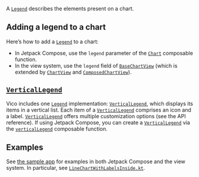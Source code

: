 A [`Legend`](https://patrykandpatryk.com/vico/api/vico/core/com.patrykandpatryk.vico.core.legend/-legend/) describes the elements present on a chart.

## Adding a legend to a chart

Here’s how to add a [`Legend`](https://patrykandpatryk.com/vico/api/vico/core/com.patrykandpatryk.vico.core.legend/-legend/) to a chart:

- In Jetpack Compose, use the `legend` parameter of the [`Chart`](https://patrykandpatryk.com/vico/api/vico/compose/com.patrykandpatryk.vico.compose.chart/-chart) composable function.
- In the view system, use the `legend` field of [`BaseChartView`](https://patrykandpatryk.com/vico/api/vico/view/com.patrykandpatryk.vico.view.chart/-base-chart-view/) (which is extended by [`ChartView`](https://patrykandpatryk.com/vico/api/vico/view/com.patrykandpatryk.vico.view.chart/-chart-view/) and [`ComposedChartView`](https://patrykandpatryk.com/vico/api/vico/view/com.patrykandpatryk.vico.view.chart/-composed-chart-view/)).

## [`VerticalLegend`](https://patrykandpatryk.com/vico/api/vico/core/com.patrykandpatryk.vico.core.legend/-vertical-legend/)

Vico includes one [`Legend`](https://patrykandpatryk.com/vico/api/vico/core/com.patrykandpatryk.vico.core.legend/-legend/)
implementation: [`VerticalLegend`](https://patrykandpatryk.com/vico/api/vico/core/com.patrykandpatryk.vico.core.legend/-vertical-legend/),
which displays its items in a vertical list. Each item of a [`VerticalLegend`](https://patrykandpatryk.com/vico/api/vico/core/com.patrykandpatryk.vico.core.legend/-vertical-legend/)
comprises an icon and a label. [`VerticalLegend`](https://patrykandpatryk.com/vico/api/vico/core/com.patrykandpatryk.vico.core.legend/-vertical-legend/) offers
multiple customization options (see the API reference). If using Jetpack Compose, you can create a [`VerticalLegend`](https://patrykandpatryk.com/vico/api/vico/core/com.patrykandpatryk.vico.core.legend/-vertical-legend/)
via the [`verticalLegend`](https://patrykandpatryk.com/vico/api/vico/compose/com.patrykandpatryk.vico.compose.legend/vertical-legend) composable function.

## Examples

See [the sample app](https://github.com/patrykandpatryk/vico/tree/master/sample) for examples in both Jetpack Compose and the view system.
In particular, see [`LineChartWithLabelsInside.kt`](https://github.com/patrykandpatryk/vico/blob/master/sample/src/main/java/com/patrykandpatryk/vico/sample/chart/LineChartWithLabelsInside.kt).
